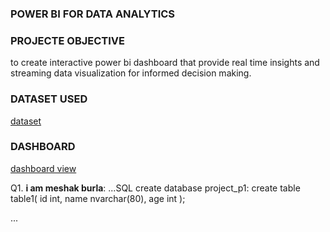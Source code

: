 ### POWER BI FOR DATA ANALYTICS

### PROJECTE OBJECTIVE

 to create interactive power bi dashboard that provide real time insights and streaming data visualization for informed decision making.

### DATASET USED

<a href="https://github.com/MeshakBurla/sample/commit/e96929d8960d9d2f2d82b31b84e2e351551fd9dc">dataset</a>

### DASHBOARD

<a href="https://github.com/MeshakBurla/power-bi-for-data-analytics/commit/b262e76d7cfea907162bf1b90600850dd684fd71">dashboard view</a>

Q1. **i am meshak burla**:
...SQL
create database project_p1:
create table table1(
id int,
name nvarchar(80),
age int
);

...


